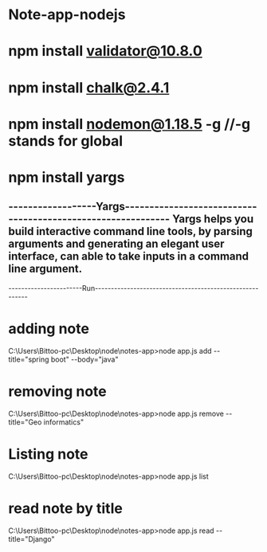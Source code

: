 # Note-app-nodejs

# npm install validator@10.8.0
# npm install chalk@2.4.1
# npm install nodemon@1.18.5 -g     //-g stands for global

# npm install yargs 
------------------Yargs------------------------------------------------------------
Yargs helps you build interactive command line tools, by parsing arguments and generating 
an elegant user interface, can able to take inputs in a command line argument.
-----------------------------------------------------------------------------------

-----------------------Run---------------------------------------------------------
# adding note
C:\Users\Bittoo-pc\Desktop\node\notes-app>node app.js add --title="spring boot" --body="java" 

# removing note
C:\Users\Bittoo-pc\Desktop\node\notes-app>node app.js remove --title="Geo informatics"

# Listing note
C:\Users\Bittoo-pc\Desktop\node\notes-app>node app.js list

# read note by title
C:\Users\Bittoo-pc\Desktop\node\notes-app>node app.js read --title="Django"
